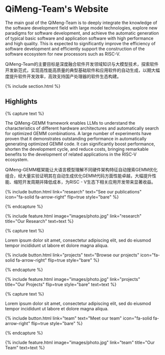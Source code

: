 ---
---

# QiMeng-Team's Website

The main goal of the QiMeng-Team is to deeply integrate the knowledge of the software development field with large model technologies, explore new paradigms for software development, and achieve the automatic generation of typical basic software and application software with high performance and high quality. This is expected to significantly improve the efficiency of software development and efficiently support the construction of the software ecosystem for new processors such as RISC-V.

QiMeng-Team的主要目标是深度融合软件开发领域知识与大模型技术，探索软件开发新范式，实现高性能高质量的典型基础软件和应用软件的自动生成，以期大幅度提升软件开发效率，高效支持国产处理器的软件生态构建。


{% include section.html %}

## Highlights

{% capture text %}

The QiMeng-GEMM framework enables LLMs to understand the characteristics of different hardware architectures and automatically search for optimized GEMM combinations. A large number of experiments have proven that it demonstrates outstanding performance in automatically generating optimized GEMM code. It can significantly boost performance, shorten the development cycle, and reduce costs, bringing remarkable benefits to the development of related applications in the RISC-V ecosystem.

QiMeng-GEMM框架能让大语言模型理解不同硬件架构特征自动搜索GEMM优化组合，经大量实验证明其在自动生成优化GEMM代码方面性能卓越，大幅提升性能、缩短开发周期并降低成本，为RISC - V生态下相关应用开发带来显著收益。

{%
  include button.html
  link="research"
  text="See our publications"
  icon="fa-solid fa-arrow-right"
  flip=true
  style="bare"
%}

{% endcapture %}

{%
  include feature.html
  image="images/photo.jpg"
  link="research"
  title="Our Research"
  text=text
%}

{% capture text %}

Lorem ipsum dolor sit amet, consectetur adipiscing elit, sed do eiusmod tempor incididunt ut labore et dolore magna aliqua.

{%
  include button.html
  link="projects"
  text="Browse our projects"
  icon="fa-solid fa-arrow-right"
  flip=true
  style="bare"
%}

{% endcapture %}

{%
  include feature.html
  image="images/photo.jpg"
  link="projects"
  title="Our Projects"
  flip=true
  style="bare"
  text=text
%}

{% capture text %}

Lorem ipsum dolor sit amet, consectetur adipiscing elit, sed do eiusmod tempor incididunt ut labore et dolore magna aliqua.

{%
  include button.html
  link="team"
  text="Meet our team"
  icon="fa-solid fa-arrow-right"
  flip=true
  style="bare"
%}

{% endcapture %}

{%
  include feature.html
  image="images/photo.jpg"
  link="team"
  title="Our Team"
  text=text
%}
